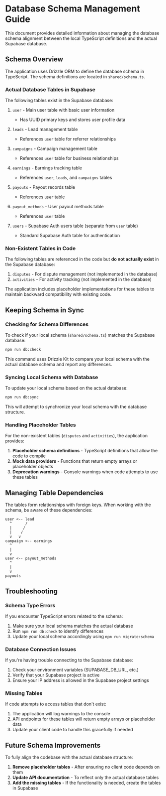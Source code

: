 # Database Schema Management Guide

This document provides detailed information about managing the database schema alignment between the local TypeScript definitions and the actual Supabase database.

## Schema Overview

The application uses Drizzle ORM to define the database schema in TypeScript. The schema definitions are located in `shared/schema.ts`.

### Actual Database Tables in Supabase

The following tables exist in the Supabase database:

1. `user` - Main user table with basic user information
   - Has UUID primary keys and stores user profile data

2. `leads` - Lead management table
   - References `user` table for referrer relationships

3. `campaigns` - Campaign management table
   - References `user` table for business relationships

4. `earnings` - Earnings tracking table
   - References `user`, `leads`, and `campaigns` tables

5. `payouts` - Payout records table
   - References `user` table

6. `payout_methods` - User payout methods table
   - References `user` table

7. `users` - Supabase Auth users table (separate from `user` table)
   - Standard Supabase Auth table for authentication

### Non-Existent Tables in Code

The following tables are referenced in the code but **do not actually exist** in the Supabase database:

1. `disputes` - For dispute management (not implemented in the database)
2. `activities` - For activity tracking (not implemented in the database)

The application includes placeholder implementations for these tables to maintain backward compatibility with existing code.

## Keeping Schema in Sync

### Checking for Schema Differences

To check if your local schema (`shared/schema.ts`) matches the Supabase database:

```bash
npm run db:check
```

This command uses Drizzle Kit to compare your local schema with the actual database schema and report any differences.

### Syncing Local Schema with Database

To update your local schema based on the actual database:

```bash
npm run db:sync
```

This will attempt to synchronize your local schema with the database structure.

### Handling Placeholder Tables

For the non-existent tables (`disputes` and `activities`), the application provides:

1. **Placeholder schema definitions** - TypeScript definitions that allow the code to compile
2. **Mock data providers** - Functions that return empty arrays or placeholder objects
3. **Deprecation warnings** - Console warnings when code attempts to use these tables

## Managing Table Dependencies

The tables form relationships with foreign keys. When working with the schema, be aware of these dependencies:

```
user <-- lead
  ^      /
  |     /
  |    /
  v   v
campaign <-- earnings
  ^
  |
  v
user <-- payout_methods
  ^
  |
  v
payouts
```

## Troubleshooting

### Schema Type Errors

If you encounter TypeScript errors related to the schema:

1. Make sure your local schema matches the actual database
2. Run `npm run db:check` to identify differences
3. Update your local schema accordingly using `npm run migrate:schema`

### Database Connection Issues

If you're having trouble connecting to the Supabase database:

1. Check your environment variables (SUPABASE_DB_URL, etc.)
2. Verify that your Supabase project is active
3. Ensure your IP address is allowed in the Supabase project settings

### Missing Tables

If code attempts to access tables that don't exist:

1. The application will log warnings to the console
2. API endpoints for these tables will return empty arrays or placeholder data
3. Update your client code to handle this gracefully if needed

## Future Schema Improvements

To fully align the codebase with the actual database structure:

1. **Remove placeholder tables** - After ensuring no client code depends on them
2. **Update API documentation** - To reflect only the actual database tables
3. **Add the missing tables** - If the functionality is needed, create the tables in Supabase
